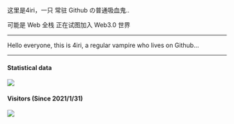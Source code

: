 这里是4iri，一只 常驻 Github の普通吸血鬼..

可能是 Web 全栈 正在试图加入 Web3.0 世界

---

Hello everyone, this is 4iri, a regular vampire who lives on Github...

---
#### Statistical data
![](https://github-readme-stats.vercel.app/api?username=4iri&show_icons=true&title_color=FFFFFF&icon_color=FFFFFF&text_color=FFFFFF&bg_color=8e8cd8)

#### Visitors (Since 2021/1/31)
![](https://count.getloli.com/get/@4iri?theme=rule34)
